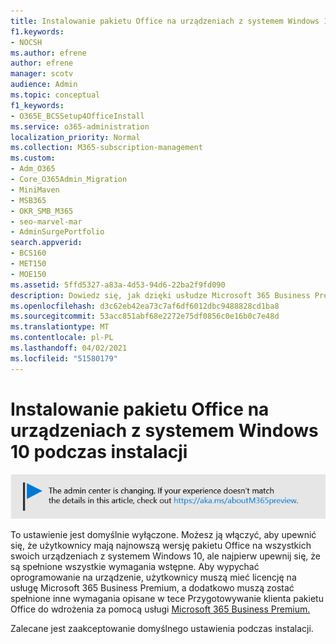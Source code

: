 ```yaml
---
title: Instalowanie pakietu Office na urządzeniach z systemem Windows 10 podczas instalacji
f1.keywords:
- NOCSH
ms.author: efrene
author: efrene
manager: scotv
audience: Admin
ms.topic: conceptual
f1_keywords:
- O365E_BCSSetup4OfficeInstall
ms.service: o365-administration
localization_priority: Normal
ms.collection: M365-subscription-management
ms.custom:
- Adm_O365
- Core_O365Admin_Migration
- MiniMaven
- MSB365
- OKR_SMB_M365
- seo-marvel-mar
- AdminSurgePortfolio
search.appverid:
- BCS160
- MET150
- MOE150
ms.assetid: 5ffd5327-a83a-4d53-94d6-22ba2f9fd090
description: Dowiedz się, jak dzięki usłudze Microsoft 365 Business Premium automatycznie upewnić się, że użytkownicy mają najnowszą wersję pakietu Office na wszystkich urządzeniach z systemem Windows 10.
ms.openlocfilehash: d3c62eb42ea73c7af6df6012dbc9488828cd1ba8
ms.sourcegitcommit: 53acc851abf68e2272e75df0856c0e16b0c7e48d
ms.translationtype: MT
ms.contentlocale: pl-PL
ms.lasthandoff: 04/02/2021
ms.locfileid: "51580179"
---
```

# <a name="install-office-on-windows-10-during-setup"></a>Instalowanie pakietu Office na urządzeniach z systemem Windows 10 podczas instalacji

![Transparent z punktem https://aka.ms/aboutM365preview .](../media/m365admincenterchanging.png)

To ustawienie jest domyślnie wyłączone. Możesz ją włączyć, aby upewnić się, że użytkownicy mają najnowszą wersję pakietu Office na wszystkich swoich urządzeniach z systemem Windows 10, ale najpierw upewnij się, że są spełnione wszystkie wymagania wstępne. Aby wypychać oprogramowanie na urządzenie, użytkownicy muszą mieć licencję na usługę Microsoft 365 Business Premium, a dodatkowo muszą zostać spełnione inne wymagania opisane w tece Przygotowywanie klienta pakietu Office do wdrożenia za pomocą usługi [Microsoft 365 Business Premium.](prepare-for-office-client-deployment.md)
  
Zalecane jest zaakceptowanie domyślnego ustawienia podczas instalacji.
